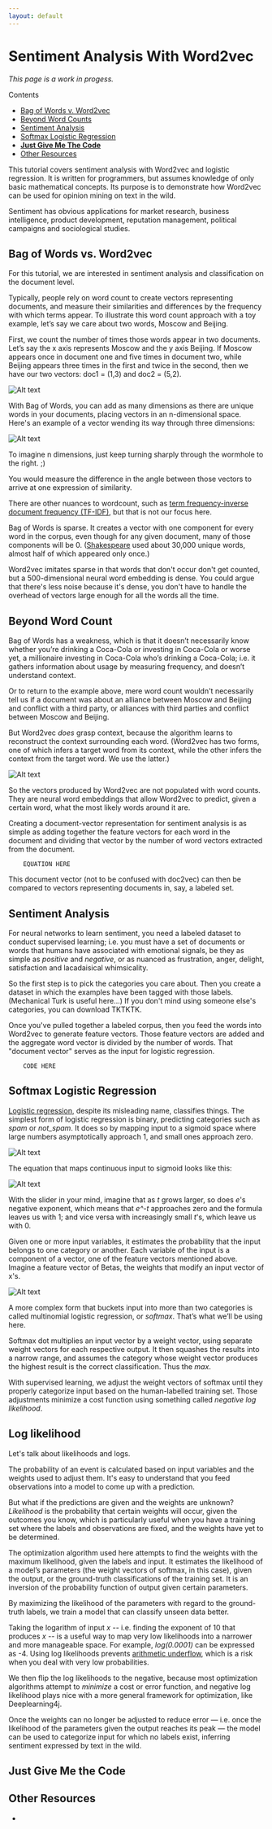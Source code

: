 ```yaml
---
layout: default
---
```


# Sentiment Analysis With Word2vec

*This page is a work in progess.*

Contents

* <a href="#bow">Bag of Words v. Word2vec</a>
* <a href="#count">Beyond Word Counts</a>
* <a href="#sentiment">Sentiment Analysis</a>
* <a href="#softmax">Softmax Logistic Regression</a>
* <a href="#code">**Just Give Me The Code**</a>
* <a href="#resource">Other Resources</a>

This tutorial covers sentiment analysis with Word2vec and logistic regression. It is written for programmers, but assumes knowledge of only basic mathematical concepts. Its purpose is to demonstrate how Word2vec can be used for opinion mining on text in the wild. 

Sentiment has obvious applications for market research, business intelligence, product development, reputation management, political campaigns and sociological studies. 

## <a name="bow">Bag of Words vs. Word2vec</a>

For this tutorial, we are interested in sentiment analysis and classification on the document level. 

Typically, people rely on word count to create vectors representing documents, and measure their similarities and differences by the frequency with which terms appear. To illustrate this word count approach with a toy example, let’s say we care about two words, Moscow and Beijing. 

First, we count the number of times those words appear in two documents. Let’s say the x axis represents Moscow and the y axis Beijing. If Moscow appears once in document one and five times in document two, while Beijing appears three times in the first and twice in the second, then we have our two vectors: doc1 = (1,3) and doc2 = (5,2).

![Alt text](../img/sentiment_analysis_vectors.png)

With Bag of Words, you can add as many dimensions as there are unique words in your documents, placing vectors in an n-dimensional space. Here's an example of a vector wending its way through three dimensions:

![Alt text](../img/3d_vector.png)

To imagine n dimensions, just keep turning sharply through the wormhole to the right. ;)

You would measure the difference in the angle between those vectors to arrive at one expression of similarity. 

There are other nuances to wordcount, such as [term frequency-inverse document frequency (TF-IDF)](https://en.wikipedia.org/wiki/Tf–idf), but that is not our focus here.

Bag of Words is sparse. It creates a vector with one component for every word in the corpus, even though for any given document, many of those components will be 0. ([Shakespeare](http://www.opensourceshakespeare.org/stats/) used about 30,000 unique words, almost half of which appeared only once.)

Word2vec imitates sparse in that words that don't occur don't get counted, but a 500-dimensional neural word embedding is dense. You could argue that there's less noise because it's dense, you don't have to handle the overhead of vectors large enough for all the words all the time. 

## <a name="count">Beyond Word Count</a>

Bag of Words has a weakness, which is that it doesn’t necessarily know whether you’re drinking a Coca-Cola or investing in Coca-Cola or worse yet, a millionaire investing in Coca-Cola who’s drinking a Coca-Cola; i.e. it gathers information about usage by measuring frequency, and doesn’t understand context. 

Or to return to the example above, mere word count wouldn't necessarily tell us if a document was about an alliance between Moscow and Beijing and conflict with a third party, or alliances with third parties and conflict between Moscow and Beijing. 

But Word2vec *does* grasp context, because the algorithm learns to reconstruct the context surrounding each word. (Word2vec has two forms, one of which infers a target word from its context, while the other infers the context from the target word. We use the latter.)

![Alt text](../img/word2vec_diagrams.png)

So the vectors produced by Word2vec are not populated with word counts. They are neural word embeddings that allow Word2vec to predict, given a certain word, what the most likely words around it are.

Creating a document-vector representation for sentiment analysis is as simple as adding together the feature vectors for each word in the document and dividing that vector by the number of word vectors extracted from the document. 

        EQUATION HERE

This document vector (not to be confused with doc2vec) can then be compared to vectors representing documents in, say, a labeled set.

## <a name="sentiment">Sentiment Analysis </a>

For neural networks to learn sentiment, you need a labeled dataset to conduct supervised learning; i.e. you must have a set of documents or words that humans have associated with emotional signals, be they as simple as *positive* and *negative*, or as nuanced as frustration, anger, delight, satisfaction and lacadaisical whimsicality.

So the first step is to pick the categories you care about. Then you create a dataset in which the examples have been tagged with those labels. (Mechanical Turk is useful here...) If you don't mind using someone else's categories, you can download TKTKTK.

Once you've pulled together a labeled corpus, then you feed the words into Word2vec to generate feature vectors. Those feature vectors are added and the aggregate word vector is divided by the number of words. That "document vector"  serves as the input for logistic regression. 

        CODE HERE

## <a name="softmax">Softmax Logistic Regression</a>

[Logistic regression](http://gormanalysis.com/logistic-regression-fundamentals/), despite its misleading name, classifies things. The simplest form of logistic regression is binary, predicting categories such as *spam* or *not_spam*. It does so by mapping input to a sigmoid space where large numbers asymptotically approach 1, and small ones approach zero.

![Alt text](../img/sigmoid2.png)

The equation that maps continuous input to sigmoid looks like this:

![Alt text](../img/logistic_regression2.png)

With the slider in your mind, imagine that as *t* grows larger, so does *e*'s negative exponent, which means that *e^-t* approaches zero and the formula leaves us with 1; and vice versa with increasingly small *t*'s, which leave us with 0.

Given one or more input variables, it estimates the probability that the input belongs to one category or another. Each variable of the input is a component of a vector, one of the feature vectors mentioned above. Imagine a feature vector of Betas, the weights that modify an input vector of x's. 

![Alt text](../img/logistic_regression3.png)

A more complex form that buckets input into more than two categories is called multinomial logistic regression, or *softmax*. That’s what we’ll be using here. 

Softmax dot multiplies an input vector by a weight vector, using separate weight vectors for each respective output. It then squashes the results into a narrow range, and assumes the category whose weight vector produces the highest result is the correct classification. Thus the *max*. 

With supervised learning, we adjust the weight vectors of softmax until they properly categorize input based on the human-labelled training set. Those adjustments minimize a cost function using something called *negative log likelihood*. 

## Log likelihood

Let's talk about likelihoods and logs. 

The probability of an event is calculated based on input variables and the weights used to adjust them. It's easy to understand that you feed observations into a model to come up with a prediction. 

But what if the predictions are given and the weights are unknown? *Likelihood* is the probability that certain weights will occur, given the outcomes you know, which is particularly useful when you have a training set where the labels and observations are fixed, and the weights have yet to be determined. 

The optimization algorithm used here attempts to find the weights with the maximum likelihood, given the labels and input. It estimates the likelihood of a model’s parameters (the weight vectors of softmax, in this case), given the output, or the ground-truth classifications of the training set. It is an inversion of the probability function of output given certain parameters. 

By maximizing the likelihood of the parameters with regard to the ground-truth labels, we train a model that can classify unseen data better. 

Taking the logarithm of input *x* -- i.e. finding the exponent of 10 that produces *x* -- is a useful way to map very low likelihoods into a narrower and more manageable space. For example, *log(0.0001)* can be expressed as -4. Using log likelihoods prevents [arithmetic underflow](https://en.wikipedia.org/wiki/Arithmetic_underflow), which is a risk when you deal with very low probabilities.

We then flip the log likelihoods to the negative, because most optimization algorithms attempt to *minimize* a cost or error function, and negative log likelihood plays nice with a more general framework for optimization, like Deeplearning4j.

Once the weights can no longer be adjusted to reduce error — i.e. once the likelihood of the parameters given the output reaches its peak — the model can be used to categorize input for which no labels exist, inferring sentiment expressed by text in the wild. 

## <a name="code">Just Give Me the Code</a>

## <a name="resource">Other Resources</a>

* 

